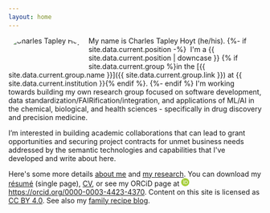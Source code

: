 ```yaml
---
layout: home
---
```


<img src="https://gravatar.com/avatar/c273141237471c14342e9f9eb77044a0?size=256" alt="Charles Tapley Hoyt" align="left" height="60" style="margin-right: 10px; border-radius: 50%;"/>
My name is Charles Tapley Hoyt (he/his). 
{%- if site.data.current.position -%}
&nbsp;I'm a {{ site.data.current.position | downcase }}
{% if site.data.current.group %}in the [{{ site.data.current.group.name }}]({{ site.data.current.group.link }})
at {{ site.data.current.institution }}{% endif %}.
{%- endif %}
I'm working towards building my own research group focused on software development, data standardization/FAIRification/integration, and 
applications of ML/AI in the chemical, biological, and health sciences - specifically in drug discovery and precision medicine.

I’m interested in building academic collaborations that can lead to grant
opportunities and securing project contracts for unmet business needs addressed
by the semantic technologies and capabilities that I've developed and write
about here.

Here's some more details [about me](/about) and [my research](/research). You
can download my [résumé](https://github.com/cthoyt/resume/raw/master/main.pdf)
(single page), [CV](https://github.com/cthoyt/resume/raw/master/cv.pdf), or see
my ORCiD page at
<a href="https://orcid.org/0000-0003-4423-4370"><img alt="ORCID logo"
src="/img/logos/orcid-icon.svg" width="16" height="16" /> https://orcid.org/0000-0003-4423-4370</a>.
Content on this site is licensed as
[CC BY 4.0](https://github.com/cthoyt/cthoyt.github.io/blob/master/LICENSE). See
also my [family recipe blog](/recipes).
